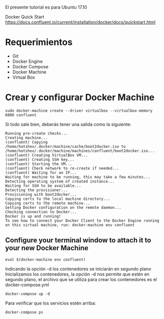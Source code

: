 El presente tutorial es para Ubuntu 17.10

Docker Quick Start
https://docs.confluent.io/current/installation/docker/docs/quickstart.html

# Requerimientos
  - Git
  - Docker Engine
  - Docker Compose
  - Docker Machine
  - Virtual Box
  
  
# Crear y configurar Docker Machine
  ```
  sudo docker-machine create --driver virtualbox --virtualbox-memory 6000 confluent
  ```
  
  Si todo sale bien, deberás tener una salida como la siguiente:
  
  ```
Running pre-create checks...
Creating machine...
(confluent) Copying /home/hatshex/.docker/machine/cache/boot2docker.iso to /home/hatshex/.docker/machine/machines/confluent/boot2docker.iso...
(confluent) Creating VirtualBox VM...
(confluent) Creating SSH key...
(confluent) Starting the VM...
(confluent) Check network to re-create if needed...
(confluent) Waiting for an IP...
Waiting for machine to be running, this may take a few minutes...
Detecting operating system of created instance...
Waiting for SSH to be available...
Detecting the provisioner...
Provisioning with boot2docker...
Copying certs to the local machine directory...
Copying certs to the remote machine...
Setting Docker configuration on the remote daemon...
Checking connection to Docker...
Docker is up and running!
To see how to connect your Docker Client to the Docker Engine running on this virtual machine, run: docker-machine env confluent

  ```
  
  ## Configure your terminal window to attach it to your new Docker Machine
  ```
  eval $(docker-machine env confluent)
  ```
  Indicando la opción -d los contenedores se iniciarán en segundo plano
Inicializamos los contenedores, la opción -d nos permite que estén en segundo plano, el archivo que se utiliza para crear los contenedores es el docker-compose.yml
```
docker-compose up -d
 ```
Para verificar que los servicios estén arriba:
```
docker-compose ps
 ```

